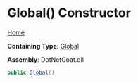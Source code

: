# Global\(\) Constructor

[Home](../../../../../README.md)

**Containing Type**: [Global](../README.md)

**Assembly**: DotNetGoat\.dll

```csharp
public Global()
```

